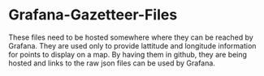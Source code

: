 # Grafana-Gazetteer-Files
These files need to be hosted somewhere where they can be reached by Grafana. They are used only to provide lattitude and longitude information for points to display on a map. By having them in github, they are being hosted and links to the raw json files can be used by Grafana.
